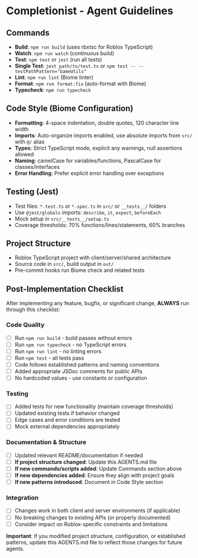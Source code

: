 # Completionist - Agent Guidelines

## Commands
- **Build**: `npm run build` (uses rbxtsc for Roblox TypeScript)
- **Watch**: `npm run watch` (continuous build)
- **Test**: `npm test` or `jest` (run all tests)
- **Single Test**: `jest path/to/test.ts` or `npm test -- --testPathPattern="GameUtils"`
- **Lint**: `npm run lint` (Biome linter)
- **Format**: `npm run format:fix` (auto-format with Biome)
- **Typecheck**: `npm run typecheck`

## Code Style (Biome Configuration)
- **Formatting**: 4-space indentation, double quotes, 120 character line width
- **Imports**: Auto-organize imports enabled, use absolute imports from `src/` with `@/` alias
- **Types**: Strict TypeScript mode, explicit any warnings, null assertions allowed
- **Naming**: camelCase for variables/functions, PascalCase for classes/interfaces
- **Error Handling**: Prefer explicit error handling over exceptions

## Testing (Jest)
- Test files: `*.test.ts` or `*.spec.ts` in `src/` or `__tests__/` folders  
- Use `@jest/globals` imports: `describe`, `it`, `expect`, `beforeEach`
- Mock setup in `src/__tests__/setup.ts`
- Coverage thresholds: 70% functions/lines/statements, 60% branches

## Project Structure
- Roblox TypeScript project with client/server/shared architecture
- Source code in `src/`, build output in `out/`
- Pre-commit hooks run Biome check and related tests

## Post-Implementation Checklist
After implementing any feature, bugfix, or significant change, **ALWAYS** run through this checklist:

### Code Quality
- [ ] Run `npm run build` - build passes without errors
- [ ] Run `npm run typecheck` - no TypeScript errors
- [ ] Run `npm run lint` - no linting errors
- [ ] Run `npm test` - all tests pass
- [ ] Code follows established patterns and naming conventions
- [ ] Added appropriate JSDoc comments for public APIs
- [ ] No hardcoded values - use constants or configuration

### Testing
- [ ] Added tests for new functionality (maintain coverage thresholds)
- [ ] Updated existing tests if behavior changed
- [ ] Edge cases and error conditions are tested
- [ ] Mock external dependencies appropriately

### Documentation & Structure
- [ ] Updated relevant README/documentation if needed
- [ ] **If project structure changed**: Update this AGENTS.md file
- [ ] **If new commands/scripts added**: Update Commands section above
- [ ] **If new dependencies added**: Ensure they align with project goals
- [ ] **If new patterns introduced**: Document in Code Style section

### Integration
- [ ] Changes work in both client and server environments (if applicable)
- [ ] No breaking changes to existing APIs (or properly documented)
- [ ] Consider impact on Roblox-specific constraints and limitations

**Important**: If you modified project structure, configuration, or established patterns, update this AGENTS.md file to reflect those changes for future agents.